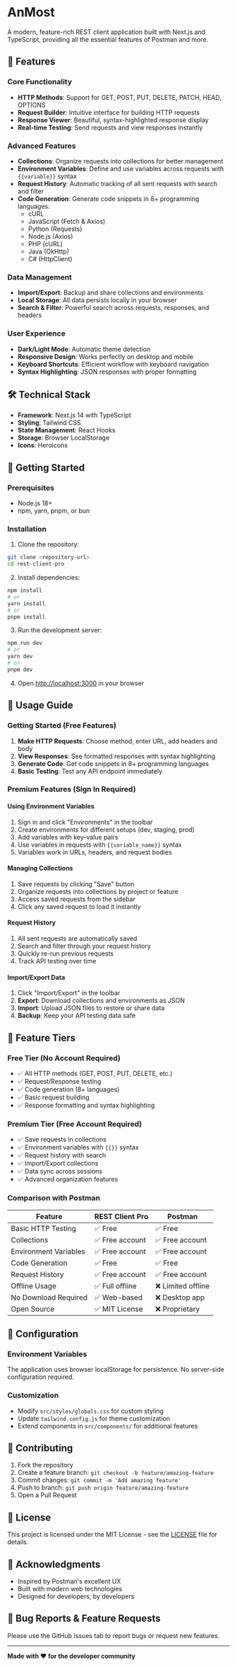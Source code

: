 # AnMost

A modern, feature-rich REST client application built with Next.js and TypeScript, providing all the essential features of Postman and more.

## 🚀 Features

### Core Functionality
- **HTTP Methods**: Support for GET, POST, PUT, DELETE, PATCH, HEAD, OPTIONS
- **Request Builder**: Intuitive interface for building HTTP requests
- **Response Viewer**: Beautiful, syntax-highlighted response display
- **Real-time Testing**: Send requests and view responses instantly

### Advanced Features
- **Collections**: Organize requests into collections for better management
- **Environment Variables**: Define and use variables across requests with `{{variable}}` syntax
- **Request History**: Automatic tracking of all sent requests with search and filter
- **Code Generation**: Generate code snippets in 8+ programming languages:
  - cURL
  - JavaScript (Fetch & Axios)
  - Python (Requests)
  - Node.js (Axios)
  - PHP (cURL)
  - Java (OkHttp)
  - C# (HttpClient)

### Data Management
- **Import/Export**: Backup and share collections and environments
- **Local Storage**: All data persists locally in your browser
- **Search & Filter**: Powerful search across requests, responses, and headers

### User Experience
- **Dark/Light Mode**: Automatic theme detection
- **Responsive Design**: Works perfectly on desktop and mobile
- **Keyboard Shortcuts**: Efficient workflow with keyboard navigation
- **Syntax Highlighting**: JSON responses with proper formatting

## 🛠️ Technical Stack

- **Framework**: Next.js 14 with TypeScript
- **Styling**: Tailwind CSS
- **State Management**: React Hooks
- **Storage**: Browser LocalStorage
- **Icons**: Heroicons

## 🚀 Getting Started

### Prerequisites
- Node.js 18+ 
- npm, yarn, pnpm, or bun

### Installation

1. Clone the repository:
```bash
git clone <repository-url>
cd rest-client-pro
```

2. Install dependencies:
```bash
npm install
# or
yarn install
# or
pnpm install
```

3. Run the development server:
```bash
npm run dev
# or
yarn dev
# or
pnpm dev
```

4. Open [http://localhost:3000](http://localhost:3000) in your browser

## 📖 Usage Guide

### Getting Started (Free Features)

1. **Make HTTP Requests**: Choose method, enter URL, add headers and body
2. **View Responses**: See formatted responses with syntax highlighting
3. **Generate Code**: Get code snippets in 8+ programming languages
4. **Basic Testing**: Test any API endpoint immediately

### Premium Features (Sign In Required)

#### Using Environment Variables
1. Sign in and click "Environments" in the toolbar
2. Create environments for different setups (dev, staging, prod)
3. Add variables with key-value pairs
4. Use variables in requests with `{{variable_name}}` syntax
5. Variables work in URLs, headers, and request bodies

#### Managing Collections
1. Save requests by clicking "Save" button
2. Organize requests into collections by project or feature
3. Access saved requests from the sidebar
4. Click any saved request to load it instantly

#### Request History
1. All sent requests are automatically saved
2. Search and filter through your request history
3. Quickly re-run previous requests
4. Track API testing over time

#### Import/Export Data
1. Click "Import/Export" in the toolbar
2. **Export**: Download collections and environments as JSON
3. **Import**: Upload JSON files to restore or share data
4. **Backup**: Keep your API testing data safe

## 🎯 Feature Tiers

### Free Tier (No Account Required)
- ✅ All HTTP methods (GET, POST, PUT, DELETE, etc.)
- ✅ Request/Response testing
- ✅ Code generation (8+ languages)
- ✅ Basic request building
- ✅ Response formatting and syntax highlighting

### Premium Tier (Free Account Required)
- ✅ Save requests in collections
- ✅ Environment variables with `{{}}` syntax
- ✅ Request history with search
- ✅ Import/Export collections
- ✅ Data sync across sessions
- ✅ Advanced organization features

### Comparison with Postman

| Feature | REST Client Pro | Postman |
|---------|----------------|---------|
| Basic HTTP Testing | ✅ Free | ✅ Free |
| Collections | ✅ Free account | ✅ Free account |
| Environment Variables | ✅ Free account | ✅ Free account |
| Code Generation | ✅ Free | ✅ Free |
| Request History | ✅ Free account | ✅ Free account |
| Offline Usage | ✅ Full offline | ❌ Limited offline |
| No Download Required | ✅ Web-based | ❌ Desktop app |
| Open Source | ✅ MIT License | ❌ Proprietary |

## 🔧 Configuration

### Environment Variables
The application uses browser localStorage for persistence. No server-side configuration required.

### Customization
- Modify `src/styles/globals.css` for custom styling
- Update `tailwind.config.js` for theme customization
- Extend components in `src/components/` for additional features

## 🤝 Contributing

1. Fork the repository
2. Create a feature branch: `git checkout -b feature/amazing-feature`
3. Commit changes: `git commit -m 'Add amazing feature'`
4. Push to branch: `git push origin feature/amazing-feature`
5. Open a Pull Request

## 📝 License

This project is licensed under the MIT License - see the [LICENSE](LICENSE) file for details.

## 🙏 Acknowledgments

- Inspired by Postman's excellent UX
- Built with modern web technologies
- Designed for developers, by developers

## 🐛 Bug Reports & Feature Requests

Please use the GitHub Issues tab to report bugs or request new features.

---

**Made with ❤️ for the developer community**